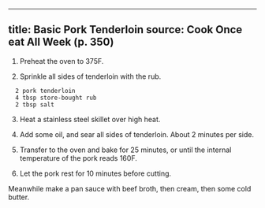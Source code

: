 
---
title: Basic Pork Tenderloin
source: Cook Once eat All Week (p. 350)
---

1) Preheat the oven to 375F.

2) Sprinkle all sides of tenderloin with the rub.

```
  2 pork tenderloin
  4 tbsp store-bought rub
  2 tbsp salt
```

3) Heat a stainless steel skillet over high heat.

4) Add some oil, and sear all sides of tenderloin. About 2 minutes per side.

5) Transfer to the oven and bake for 25 minutes, or until the internal temperature of the pork reads 160F.

6) Let the pork rest for 10 minutes before cutting.

Meanwhile make a pan sauce with beef broth, then cream, then some cold butter.


